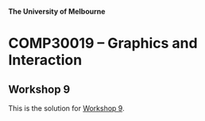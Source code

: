 **The University of Melbourne**

# COMP30019 – Graphics and Interaction

## Workshop 9

This is the solution for [Workshop 9](https://github.com/COMP30019/Workshop-9).
